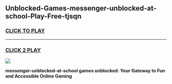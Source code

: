 
## Unblocked-Games-messenger-unblocked-at-school-Play-Free-tjsqn
<h3>
<a href="https://premium76.site?title=messenger-unblocked-at-school&ref=23A">CLICK TO PLAY</a></h3>
<hr>

<h3>
<a href="https://premium76.site?title=messenger-unblocked-at-school&ref=23A">CLICK 2 PLAY</a>
  
</h3>

<a href="https://premium76.site?title=messenger-unblocked-at-school&ref=23A"><img src="https://clearcache.store/games.png"></a>


**messenger-unblocked-at-school games unblocked: Your Gateway to Fun and Accessible Online Gaming**
